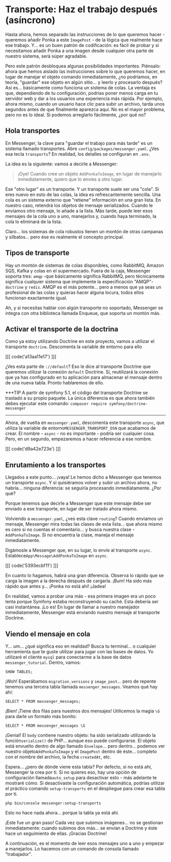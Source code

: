 # Transporte: Haz el trabajo después (asíncrono)

Hasta ahora, hemos separado las instrucciones de lo que queremos hacer -queremos añadir Ponka a este `ImagePost` - de la lógica que realmente hace ese trabajo. Y... es un buen patrón de codificación: es fácil de probar y si necesitamos añadir Ponka a una imagen desde cualquier otra parte de nuestro sistema, será súper agradable.

Pero este patrón desbloquea algunas posibilidades importantes. Piénsalo: ahora que hemos aislado las instrucciones sobre lo que queremos hacer, en lugar de manejar el objeto comando inmediatamente, ¿no podríamos, en teoría, "guardar" ese objeto en algún sitio... y leerlo y procesarlo después? Así es... básicamente como funciona un sistema de colas. La ventaja es que, dependiendo de tu configuración, podrías poner menos carga en tu servidor web y dar a los usuarios una experiencia más rápida. Por ejemplo, ahora mismo, cuando un usuario hace clic para subir un archivo, tarda unos segundos antes de que finalmente aparezca aquí. No es el mayor problema, pero no es lo ideal. Si podemos arreglarlo fácilmente, ¿por qué no?

## Hola transportes

En Messenger, la clave para "guardar el trabajo para más tarde" es un sistema llamado transportes. Abre `config/packages/messenger.yaml`. ¿Ves esa tecla `transports`? En realidad, los detalles se configuran en `.env`.

La idea es la siguiente: vamos a decirle a Messenger:

> ¡Oye! Cuando cree un objeto `AddPonkaToImage`, en lugar de manejarlo inmediatamente,
> quiero que lo envíes a otro lugar.

Ese "otro lugar" es un transporte. Y un transporte suele ser una "cola". Si eres nuevo en esto de las colas, la idea es refrescantemente sencilla. Una cola es un sistema externo que "retiene" información en una gran lista. En nuestro caso, retendrá los objetos de mensaje serializados. Cuando le enviamos otro mensaje, lo añade a la lista. Más tarde, puede leer esos mensajes de la cola uno a uno, manejarlos y, cuando haya terminado, la cola lo eliminará de la lista.

Claro... los sistemas de cola robustos tienen un montón de otras campanas y silbatos... pero ése es realmente el concepto principal.

## Tipos de transporte

Hay un montón de sistemas de colas disponibles, como RabbitMQ, Amazon SQS, Kafka y colas en el supermercado. Fuera de la caja, Messenger soporta tres: `amqp` -que básicamente significa RabbitMQ, pero técnicamente significa cualquier sistema que implemente la especificación "AMQP"- `doctrine` y `redis`. AMQP es el más potente... pero a menos que ya seas un profesional de las colas y quieras hacer alguna locura, todos ellos funcionan exactamente igual.

Ah, y si necesitas hablar con algún transporte no soportado, Messenger se integra con otra biblioteca llamada Enqueue, que soporta un montón más.

## Activar el transporte de la doctrina

Como ya estoy utilizando Doctrine en este proyecto, vamos a utilizar el transporte `doctrine`. Descomenta la variable de entorno para ello 

[[[ code('a13aa11e17') ]]]

¿Ves esta parte de `://default`? Eso le dice al transporte Doctrine que queremos utilizar la conexión `default` Doctrine. Sí, reutilizará la conexión que ya has configurado en tu aplicación para almacenar el mensaje dentro de una nueva tabla. 
Pronto hablaremos de ello.

***TIP
A partir de symfony 5.1, el código del transporte Doctrine se trasladó a su propio paquete. La única diferencia es que ahora también debes ejecutar este comando: 
`composer require symfony/doctrine-messenger`
***

Ahora, de vuelta en `messenger.yaml`, descomenta este transporte `async`, que utiliza la variable de entorno`MESSENGER_TRANSPORT_DSN` que acabamos de crear. El nombre - `async` - no es importante - podría ser cualquier cosa. Pero, en un segundo, empezaremos a hacer referencia a ese nombre.

[[[ code('d9a42e723e') ]]]

## Enrutamiento a los transportes

Llegados a este punto... ¡vaya! Le hemos dicho a Messenger que tenemos un transporte `async`. Y si quisiéramos volver y subir un archivo ahora, no habría... ninguna diferencia: se seguiría procesando inmediatamente. ¿Por qué?

Porque tenemos que decirle a Messenger que este mensaje debe ser enviado a ese transporte, en lugar de ser tratado ahora mismo.

Volviendo a `messenger.yaml`, ¿ves esta clave `routing`? Cuando enviamos un mensaje, Messenger mira todas las clases de esta lista... que ahora mismo es cero si no cuentas el comentario... y busca nuestra clase - `AddPonkaToImage`. Si no encuentra la clase, maneja el mensaje inmediatamente.

Digámosle a Messenger que, en su lugar, lo envíe al transporte `async`. Establece`App\Message\AddPonkaToImage` en `async`.

[[[ code('5393ecbf11') ]]]

En cuanto lo hagamos, habrá una gran diferencia. Observa lo rápido que se carga la imagen a la derecha después de cargarla. ¡Bum! Ha sido más rápido que antes y... ¡Ponka no está ahí! ¡Jadea!

En realidad, vamos a probar una más - esa primera imagen era un poco lenta porque Symfony estaba reconstruyendo su caché. Esta debería ser casi instantánea. ¡Lo es! En lugar de llamar a nuestro manejador inmediatamente, Messenger está enviando nuestro mensaje al transporte Doctrine.

## Viendo el mensaje en cola

Y... um... ¿qué significa eso en realidad? Busca tu terminal... o cualquier herramienta que te guste utilizar para jugar con las bases de datos. Yo utilizaré el cliente `mysql` para conectarme a la base de datos `messenger_tutorial`. Dentro, vamos:

```terminal
SHOW TABLES;
```

¡Woh! Esperábamos `migration_versions` y `image_post`... pero de repente tenemos una tercera tabla llamada `messenger_messages`. Veamos qué hay ahí:

```terminal
SELECT * FROM messenger_messages;
```

¡Bien! ¡Tiene dos filas para nuestros dos mensajes! Utilicemos la magia `\G` para darle un formato más bonito:

```terminal-silent
SELECT * FROM messenger_messages \G
```

¡Genial! El `body` contiene nuestro objeto: ha sido serializado utilizando la función`serialize()` de PHP... aunque eso puede configurarse. El objeto está envuelto dentro de algo llamado `Envelope`... pero dentro... podemos ver nuestro objeto`AddPonkaToImage` y el `ImagePost` dentro de éste... completo con el nombre del archivo, la fecha `createdAt`, etc.

Espera... ¿pero de dónde viene esta tabla? Por defecto, si no está ahí, Messenger la crea por ti. Si no quieres eso, hay una opción de configuración llamada`auto_setup` para desactivar esto - más adelante te mostraré cómo. Si desactivaste la configuración automática, podrías utilizar el práctico comando `setup-transports` en el despliegue para crear esa tabla por ti.

```terminal-silent
php bin/console messenger:setup-transports
```

Esto no hace nada ahora... porque la tabla ya está ahí.

¡Este fue un gran paso! Cada vez que subimos imágenes... no se gestionan inmediatamente: cuando subimos dos más... se envían a Doctrine y éste hace un seguimiento de ellas. ¡Gracias Doctrine!

A continuación, es el momento de leer esos mensajes uno a uno y empezar a manejarlos. Lo hacemos con un comando de consola llamado "trabajador".
